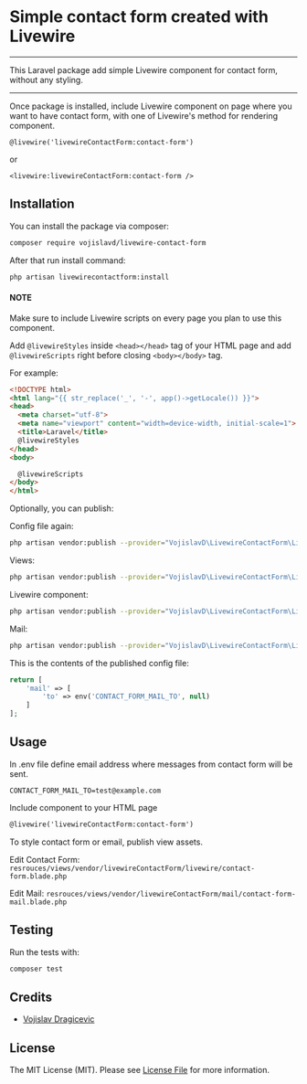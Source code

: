 # Simple contact form created with Livewire

---
This Laravel package add simple Livewire component for contact form, without any styling.

---
Once package is installed, include Livewire component on page where you want to have contact form, with one of Livewire's method for rendering component.

`@livewire('livewireContactForm:contact-form')` 

or 

`<livewire:livewireContactForm:contact-form />`

## Installation

You can install the package via composer:

```bash
composer require vojislavd/livewire-contact-form
```

After that run install command:
```bash
php artisan livewirecontactform:install
```
#### NOTE
Make sure to include Livewire scripts on every page you plan to use this component.

Add `@livewireStyles` inside `<head></head>` tag of your HTML page and add `@livewireScripts` right before closing `<body></body>` tag.

For example:
```html
<!DOCTYPE html>
<html lang="{{ str_replace('_', '-', app()->getLocale()) }}">
<head>
  <meta charset="utf-8">
  <meta name="viewport" content="width=device-width, initial-scale=1">
  <title>Laravel</title>
  @livewireStyles
</head>
<body>

  @livewireScripts
</body>
</html>
```

Optionally, you can publish:

Config file again:
```bash
php artisan vendor:publish --provider="VojislavD\LivewireContactForm\LivewireContactFormServiceProvider" --tag="config"
```

Views:
```bash
php artisan vendor:publish --provider="VojislavD\LivewireContactForm\LivewireContactFormServiceProvider" --tag="views"
```

Livewire component:
```bash
php artisan vendor:publish --provider="VojislavD\LivewireContactForm\LivewireContactFormServiceProvider" --tag="livewire-component"
```

Mail:
```bash
php artisan vendor:publish --provider="VojislavD\LivewireContactForm\LivewireContactFormServiceProvider" --tag="mail"
```

This is the contents of the published config file:

```php
return [
    'mail' => [
        'to' => env('CONTACT_FORM_MAIL_TO', null)
    ]
];
```

## Usage
In .env file define email address where messages from contact form will be sent.

```
CONTACT_FORM_MAIL_TO=test@example.com
```

Include component to your HTML page
```html
@livewire('livewireContactForm:contact-form')
```

To style contact form or email, publish view assets.

Edit Contact Form: `resrouces/views/vendor/livewireContactForm/livewire/contact-form.blade.php`

Edit Mail: `resrouces/views/vendor/livewireContactForm/mail/contact-form-mail.blade.php`

## Testing
Run the tests with:

```bash
composer test
```

## Credits

- [Vojislav Dragicevic](https://vojislavd.com/)

## License

The MIT License (MIT). Please see [License File](LICENSE.md) for more information.

